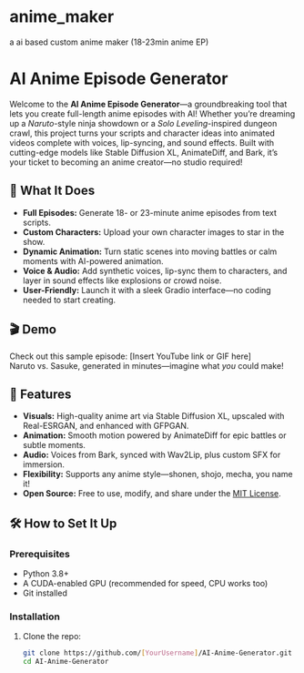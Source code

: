 # anime_maker
a ai based custom anime maker (18-23min anime EP)
# AI Anime Episode Generator
Welcome to the **AI Anime Episode Generator**—a groundbreaking tool that lets you create full-length anime episodes with AI! Whether you’re dreaming up a *Naruto*-style ninja showdown or a *Solo Leveling*-inspired dungeon crawl, this project turns your scripts and character ideas into animated videos complete with voices, lip-syncing, and sound effects. Built with cutting-edge models like Stable Diffusion XL, AnimateDiff, and Bark, it’s your ticket to becoming an anime creator—no studio required!

## 🌟 What It Does
- **Full Episodes:** Generate 18- or 23-minute anime episodes from text scripts.
- **Custom Characters:** Upload your own character images to star in the show.
- **Dynamic Animation:** Turn static scenes into moving battles or calm moments with AI-powered animation.
- **Voice & Audio:** Add synthetic voices, lip-sync them to characters, and layer in sound effects like explosions or crowd noise.
- **User-Friendly:** Launch it with a sleek Gradio interface—no coding needed to start creating.

## 🎬 Demo
Check out this sample episode: [Insert YouTube link or GIF here]  
Naruto vs. Sasuke, generated in minutes—imagine what *you* could make!

## 🚀 Features
- **Visuals:** High-quality anime art via Stable Diffusion XL, upscaled with Real-ESRGAN, and enhanced with GFPGAN.
- **Animation:** Smooth motion powered by AnimateDiff for epic battles or subtle moments.
- **Audio:** Voices from Bark, synced with Wav2Lip, plus custom SFX for immersion.
- **Flexibility:** Supports any anime style—shonen, shojo, mecha, you name it!
- **Open Source:** Free to use, modify, and share under the [MIT License](#license).

## 🛠️ How to Set It Up
### Prerequisites
- Python 3.8+
- A CUDA-enabled GPU (recommended for speed, CPU works too)
- Git installed

### Installation
1. Clone the repo:
   ```bash
   git clone https://github.com/[YourUsername]/AI-Anime-Generator.git
   cd AI-Anime-Generator
